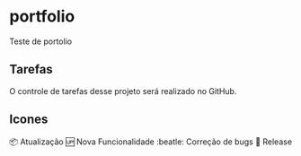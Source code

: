 # portfolio
Teste de portolio

## Tarefas

O controle de tarefas desse projeto será realizado no GitHub.

## Icones
:package: Atualização
:up: Nova Funcionalidade
:beatle: Correção de bugs
:checkered_flag: Release
